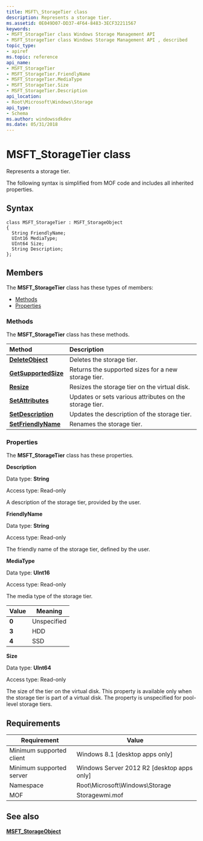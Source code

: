 ```yaml
---
title: MSFT\_StorageTier class
description: Represents a storage tier.
ms.assetid: 0E049D07-DD37-4F64-8483-3ECF32211567
keywords:
- MSFT_StorageTier class Windows Storage Management API
- MSFT_StorageTier class Windows Storage Management API , described
topic_type:
- apiref
ms.topic: reference
api_name:
- MSFT_StorageTier
- MSFT_StorageTier.FriendlyName
- MSFT_StorageTier.MediaType
- MSFT_StorageTier.Size
- MSFT_StorageTier.Description
api_location:
- Root\Microsoft\Windows\Storage
api_type:
- Schema
ms.author: windowssdkdev
ms.date: 05/31/2018
---
```


# MSFT\_StorageTier class

Represents a storage tier.

The following syntax is simplified from MOF code and includes all inherited properties.

## Syntax

``` syntax
class MSFT_StorageTier : MSFT_StorageObject
{
  String FriendlyName;
  UInt16 MediaType;
  UInt64 Size;
  String Description;
};
```

## Members

The **MSFT\_StorageTier** class has these types of members:

-   [Methods](#methods)
-   [Properties](#properties)

### Methods

The **MSFT\_StorageTier** class has these methods.



| Method                                                        | Description                                                        |
|:--------------------------------------------------------------|:-------------------------------------------------------------------|
| [**DeleteObject**](msft-storagetier-deleteobject.md)         | Deletes the storage tier.                               |
| [**GetSupportedSize**](msft-storagetier-getsupportedsize.md) | Returns the supported sizes for a new storage tier.     |
| [**Resize**](msft-storagetier-resize.md)                     | Resizes the storage tier on the virtual disk.           |
| [**SetAttributes**](msft-storagetier-setattributes.md)       | Updates or sets various attributes on the storage tier. |
| [**SetDescription**](msft-storagetier-setdescription.md)     | Updates the description of the storage tier.            |
| [**SetFriendlyName**](msft-storagetier-setfriendlyname.md)   | Renames the storage tier.                               |



 

### Properties

The **MSFT\_StorageTier** class has these properties.

 

**Description**
   

Data type: **String**
 

Access type: Read-only
 

A description of the storage tier, provided by the user.

 

**FriendlyName**
   

Data type: **String**
 

Access type: Read-only
 

The friendly name of the storage tier, defined by the user.

 

**MediaType**
   

Data type: **UInt16**
 

Access type: Read-only
 

The media type of the storage tier.



| Value                                                                                                | Meaning                |
|------------------------------------------------------------------------------------------------------|------------------------|
| <span id="0"></span> **0**  | Unspecified |
| <span id="3"></span> **3**  | HDD         |
| <span id="4"></span> **4**  | SSD         |



 

 

**Size**
   

Data type: **UInt64**
 

Access type: Read-only
 

The size of the tier on the virtual disk. This property is available only when the storage tier is part of a virtual disk. The property is unspecified for pool-level storage tiers.

 

## Requirements



| Requirement | Value |
|-------------------------------------|-------------------------------------------------------------------------------------------|
| Minimum supported client | Windows 8.1 \[desktop apps only\]                                              |
| Minimum supported server | Windows Server 2012 R2 \[desktop apps only\]                                   |
| Namespace                | Root\\Microsoft\\Windows\\Storage                                              |
| MOF                      |  Storagewmi.mof  |



## See also

 

[**MSFT\_StorageObject**](msft-storageobject.md)
 

 

 





